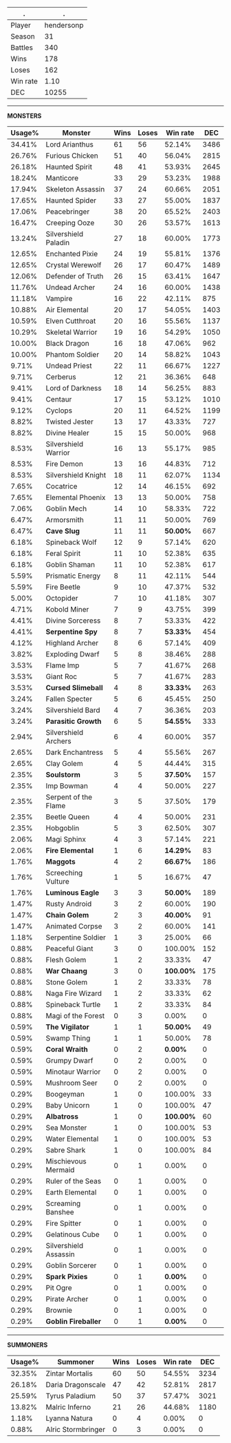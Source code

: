 .|.
|-|-
Player|hendersonp
Season|31
Battles|340
Wins|178
Loses|162
Win rate|1.10
DEC|10255

---
**MONSTERS**

Usage%|Monster|Wins|Loses|Win rate|DEC|
-|-|-|-|-|-|
34.41%|Lord Arianthus|61|56|52.14%|3486|
26.76%|Furious Chicken|51|40|56.04%|2815|
26.18%|Haunted Spirit|48|41|53.93%|2645|
18.24%|Manticore|33|29|53.23%|1988|
17.94%|Skeleton Assassin|37|24|60.66%|2051|
17.65%|Haunted Spider|33|27|55.00%|1837|
17.06%|Peacebringer|38|20|65.52%|2403|
16.47%|Creeping Ooze|30|26|53.57%|1613|
13.24%|Silvershield Paladin|27|18|60.00%|1773|
12.65%|Enchanted Pixie|24|19|55.81%|1376|
12.65%|Crystal Werewolf|26|17|60.47%|1489|
12.06%|Defender of Truth|26|15|63.41%|1647|
11.76%|Undead Archer|24|16|60.00%|1438|
11.18%|Vampire|16|22|42.11%|875|
10.88%|Air Elemental|20|17|54.05%|1403|
10.59%|Elven Cutthroat|20|16|55.56%|1137|
10.29%|Skeletal Warrior|19|16|54.29%|1050|
10.00%|Black Dragon|16|18|47.06%|962|
10.00%|Phantom Soldier|20|14|58.82%|1043|
9.71%|Undead Priest|22|11|66.67%|1227|
9.71%|Cerberus|12|21|36.36%|648|
9.41%|Lord of Darkness|18|14|56.25%|883|
9.41%|Centaur|17|15|53.12%|1010|
9.12%|Cyclops|20|11|64.52%|1199|
8.82%|Twisted Jester|13|17|43.33%|727|
8.82%|Divine Healer|15|15|50.00%|968|
8.53%|Silvershield Warrior|16|13|55.17%|985|
8.53%|Fire Demon|13|16|44.83%|712|
8.53%|Silvershield Knight|18|11|62.07%|1134|
7.65%|Cocatrice|12|14|46.15%|692|
7.65%|Elemental Phoenix|13|13|50.00%|758|
7.06%|Goblin Mech|14|10|58.33%|722|
6.47%|Armorsmith|11|11|50.00%|769|
6.47%|**Cave Slug**|11|11|**50.00%**|667|
6.18%|Spineback Wolf|12|9|57.14%|620|
6.18%|Feral Spirit|11|10|52.38%|635|
6.18%|Goblin Shaman|11|10|52.38%|617|
5.59%|Prismatic Energy|8|11|42.11%|544|
5.59%|Fire Beetle|9|10|47.37%|532|
5.00%|Octopider|7|10|41.18%|307|
4.71%|Kobold Miner|7|9|43.75%|399|
4.41%|Divine Sorceress|8|7|53.33%|422|
4.41%|**Serpentine Spy**|8|7|**53.33%**|454|
4.12%|Highland Archer|8|6|57.14%|409|
3.82%|Exploding Dwarf|5|8|38.46%|288|
3.53%|Flame Imp|5|7|41.67%|268|
3.53%|Giant Roc|5|7|41.67%|283|
3.53%|**Cursed Slimeball**|4|8|**33.33%**|263|
3.24%|Fallen Specter|5|6|45.45%|250|
3.24%|Silvershield Bard|4|7|36.36%|203|
3.24%|**Parasitic Growth**|6|5|**54.55%**|333|
2.94%|Silvershield Archers|6|4|60.00%|357|
2.65%|Dark Enchantress|5|4|55.56%|267|
2.65%|Clay Golem|4|5|44.44%|315|
2.35%|**Soulstorm**|3|5|**37.50%**|157|
2.35%|Imp Bowman|4|4|50.00%|227|
2.35%|Serpent of the Flame|3|5|37.50%|179|
2.35%|Beetle Queen|4|4|50.00%|231|
2.35%|Hobgoblin|5|3|62.50%|307|
2.06%|Magi Sphinx|4|3|57.14%|221|
2.06%|**Fire Elemental**|1|6|**14.29%**|83|
1.76%|**Maggots**|4|2|**66.67%**|186|
1.76%|Screeching Vulture|1|5|16.67%|47|
1.76%|**Luminous Eagle**|3|3|**50.00%**|189|
1.47%|Rusty Android|3|2|60.00%|190|
1.47%|**Chain Golem**|2|3|**40.00%**|91|
1.47%|Animated Corpse|3|2|60.00%|141|
1.18%|Serpentine Soldier|1|3|25.00%|66|
0.88%|Peaceful Giant|3|0|100.00%|152|
0.88%|Flesh Golem|1|2|33.33%|47|
0.88%|**War Chaang**|3|0|**100.00%**|175|
0.88%|Stone Golem|1|2|33.33%|78|
0.88%|Naga Fire Wizard|1|2|33.33%|62|
0.88%|Spineback Turtle|1|2|33.33%|84|
0.88%|Magi of the Forest|0|3|0.00%|0|
0.59%|**The Vigilator**|1|1|**50.00%**|49|
0.59%|Swamp Thing|1|1|50.00%|78|
0.59%|**Coral Wraith**|0|2|**0.00%**|0|
0.59%|Grumpy Dwarf|0|2|0.00%|0|
0.59%|Minotaur Warrior|0|2|0.00%|0|
0.59%|Mushroom Seer|0|2|0.00%|0|
0.29%|Boogeyman|1|0|100.00%|33|
0.29%|Baby Unicorn|1|0|100.00%|47|
0.29%|**Albatross**|1|0|**100.00%**|60|
0.29%|Sea Monster|1|0|100.00%|53|
0.29%|Water Elemental|1|0|100.00%|53|
0.29%|Sabre Shark|1|0|100.00%|84|
0.29%|Mischievous Mermaid|0|1|0.00%|0|
0.29%|Ruler of the Seas|0|1|0.00%|0|
0.29%|Earth Elemental|0|1|0.00%|0|
0.29%|Screaming Banshee|0|1|0.00%|0|
0.29%|Fire Spitter|0|1|0.00%|0|
0.29%|Gelatinous Cube|0|1|0.00%|0|
0.29%|Silvershield Assassin|0|1|0.00%|0|
0.29%|Goblin Sorcerer|0|1|0.00%|0|
0.29%|**Spark Pixies**|0|1|**0.00%**|0|
0.29%|Pit Ogre|0|1|0.00%|0|
0.29%|Pirate Archer|0|1|0.00%|0|
0.29%|Brownie|0|1|0.00%|0|
0.29%|**Goblin Fireballer**|0|1|**0.00%**|0|

---
**SUMMONERS**

Usage%|Summoner|Wins|Loses|Win rate|DEC|
-|-|-|-|-|-|
32.35%|Zintar Mortalis|60|50|54.55%|3234|
26.18%|Daria Dragonscale|47|42|52.81%|2817|
25.59%|Tyrus Paladium|50|37|57.47%|3021|
13.82%|Malric Inferno|21|26|44.68%|1180|
1.18%|Lyanna Natura|0|4|0.00%|0|
0.88%|Alric Stormbringer|0|3|0.00%|0|
